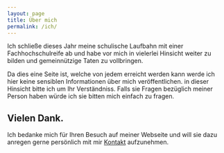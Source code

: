 ```yaml
---
layout: page
title: Über mich
permalink: /ich/
---
```

<div class='about'>
</div>
Ich schließe dieses Jahr meine schulische Laufbahn mit einer Fachhochschulreife ab und habe vor mich in vielerlei Hinsicht weiter zu bilden und gemeinnützige Taten zu vollbringen.
<br>

Da dies eine Seite ist, welche von jedem erreicht werden kann werde ich hier keine sensiblen Informationen über mich veröffentlichen. in dieser Hinsicht bitte ich um Ihr Verständniss. Falls sie Fragen bezüglich meiner Person haben würde ich sie bitten mich einfach zu fragen.
<br>
## Vielen Dank.

Ich bedanke mich für Ihren Besuch auf meiner Webseite und will sie dazu anregen gerne persönlich mit mir [Kontakt](mailto:luca.derrez@yahoo.de) aufzunehmen.
